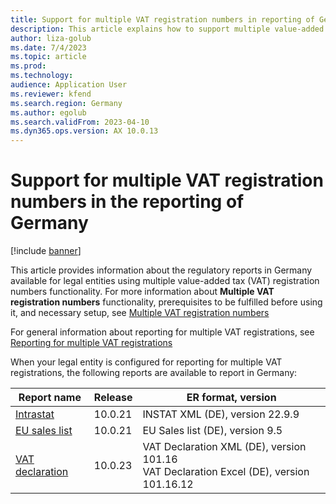 ```yaml
---
title: Support for multiple VAT registration numbers in reporting of Germany
description: This article explains how to support multiple value-added tax (VAT) registration numbers in reporting of Germany.
author: liza-golub
ms.date: 7/4/2023
ms.topic: article
ms.prod: 
ms.technology: 
audience: Application User
ms.reviewer: kfend
ms.search.region: Germany
ms.author: egolub
ms.search.validFrom: 2023-04-10
ms.dyn365.ops.version: AX 10.0.13
---
```


# Support for multiple VAT registration numbers in the reporting of Germany

[!include [banner](../includes/banner.md)]

This article provides information about the regulatory reports in Germany available for legal entities using multiple value-added tax (VAT) registration numbers functionality. 
For more information about **Multiple VAT registration numbers** functionality, prerequisites to be fulfilled before using it, and necessary setup, see [Multiple VAT registration numbers](emea-multiple-vat-registration-numbers.md)

For general information about reporting for multiple VAT registrations, see [Reporting for multiple VAT registrations](emea-reporting-for-multiple-vat-registrations.md)

When your legal entity is configured for reporting for multiple VAT registrations, the following reports are available to report in Germany:

| Report name     | Release | ER format, version                |
|-----------------|---------|-----------------------------------|
| [Intrastat](emea-deu-intrastat.md)       | 10.0.21 | INSTAT XML (DE), version 22.9.9 |
| [EU sales list](emea-deu-eu-sales-list.md)   | 10.0.21 | EU Sales list (DE), version 9.5  |
| [VAT declaration](emea-deu-vat-declaration-germany.md) | 10.0.23 | VAT Declaration XML (DE), version 101.16<br>VAT Declaration Excel (DE), version 101.16.12 |

